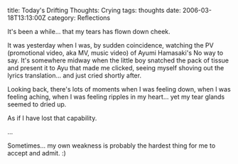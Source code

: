 title: Today's Drifting Thoughts: Crying
tags: thoughts
date: 2006-03-18T13:13:00Z
category: Reflections

It's been a while… that my tears has flown down cheek.

It was yesterday when I was, by sudden coincidence, watching the PV (promotional video, aka MV, music video) of Ayumi Hamasaki's No way to say. It's somewhere midway when the little boy snatched the pack of tissue and present it to Ayu that made me clicked, seeing myself shoving out the lyrics translation… and just cried shortly after.

Looking back, there's lots of moments when I was feeling down, when I was feeling aching, when I was feeling ripples in my heart… yet my tear glands seemed to dried up.

As if I have lost that capability.

…

Sometimes… my own weakness is probably the hardest thing for me to accept and admit. :)
